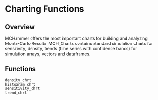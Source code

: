# Charting Functions

## Overview
MCHammer offers the most important charts for building and analyzing Monte-Carlo Results. MCH_Charts contains standard simulation charts for sensitivity, density, trends (time series with confidence bands) for simulation arrays, vectors and dataframes.

## Functions
```@docs
density_chrt
histogram_chrt
sensitivity_chrt
trend_chrt
```
